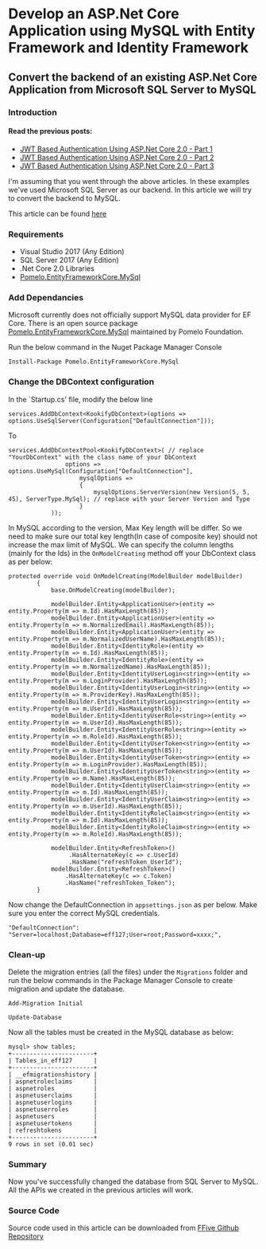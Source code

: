 # Develop an ASP.Net Core Application using MySQL with Entity Framework and Identity Framework

## Convert the backend of an existing ASP.Net Core Application from Microsoft SQL Server to MySQL

### Introduction

#### Read the previous posts: 

- [JWT Based Authentication Using ASP.Net Core 2.0 - Part 1](http://ffive.io/jwt-based-authentication-using-asp-net-core-2-0-part-1/ "JWT Based Authentication Using ASP.Net Core 2.0 - Part 1")
- [JWT Based Authentication Using ASP.Net Core 2.0 - Part 2](http://ffive.io/jwt-based-authentication-using-asp-net-core-2-0-part-2/ "JWT Based Authentication Using ASP.Net Core 2.0 - Part 2")
- [JWT Based Authentication Using ASP.Net Core 2.0 - Part 3](http://ffive.io/jwt-based-authentication-using-asp-net-core-2-0-part-3/ "JWT Based Authentication Using ASP.Net Core 2.0 - Part 3")

I'm assuming that you went through the above articles. In these examples we've used Microsoft SQL Server as our backend. In this article we will try to convert the backend to MySQL.

This article can be found [here](http://ffive.io/develop-an-asp-net-core-application-using-mysql-with-entity-framework-and-identity-framework/ "Develop an ASP.Net Core Application using MySQL with Entity Framework and Identity Framework")

### Requirements

- Visual Studio 2017 (Any Edition)
- SQL Server 2017 (Any Edition)
- .Net Core 2.0 Libraries
- [Pomelo.EntityFrameworkCore.MySql](https://github.com/PomeloFoundation/Pomelo.EntityFrameworkCore.MySql "Pomelo.EntityFrameworkCore.MySql") 


### Add Dependancies

Microsoft currently does not officially support MySQL data provider for EF Core. There is an open source package [Pomelo.EntityFrameworkCore.MySql](https://github.com/PomeloFoundation/Pomelo.EntityFrameworkCore.MySql "Pomelo.EntityFrameworkCore.MySql") maintained by Pomelo Foundation.

Run the below command in the Nuget Package Manager Console

```
Install-Package Pomelo.EntityFrameworkCore.MySql
```

### Change the DBContext configuration

In the `Startup.cs' file, modify the below line

```csharp=
services.AddDbContext<KookifyDbContext>(options => options.UseSqlServer(Configuration["DefaultConnection"]));
```

To

```csharp=
services.AddDbContextPool<KookifyDbContext>( // replace "YourDbContext" with the class name of your DbContext
                options => options.UseMySql(Configuration["DefaultConnection"],
                    mysqlOptions =>
                    {
                        mysqlOptions.ServerVersion(new Version(5, 5, 45), ServerType.MySql); // replace with your Server Version and Type
                    }
            ));
```

In MySQL according to the version, Max Key length will be differ. So we need to make sure our total key length(In case of composite key) should not increase the max limit of MySQL. We can specify the column lengths (mainly for the Ids) in the `OnModelCreating` method off your DbContext class as per below:

```csharp=
protected override void OnModelCreating(ModelBuilder modelBuilder)
        {
            base.OnModelCreating(modelBuilder);
            
            modelBuilder.Entity<ApplicationUser>(entity => entity.Property(m => m.Id).HasMaxLength(85));
            modelBuilder.Entity<ApplicationUser>(entity => entity.Property(m => m.NormalizedEmail).HasMaxLength(85));
            modelBuilder.Entity<ApplicationUser>(entity => entity.Property(m => m.NormalizedUserName).HasMaxLength(85));
            modelBuilder.Entity<IdentityRole>(entity => entity.Property(m => m.Id).HasMaxLength(85));
            modelBuilder.Entity<IdentityRole>(entity => entity.Property(m => m.NormalizedName).HasMaxLength(85));
            modelBuilder.Entity<IdentityUserLogin<string>>(entity => entity.Property(m => m.LoginProvider).HasMaxLength(85));
            modelBuilder.Entity<IdentityUserLogin<string>>(entity => entity.Property(m => m.ProviderKey).HasMaxLength(85));
            modelBuilder.Entity<IdentityUserLogin<string>>(entity => entity.Property(m => m.UserId).HasMaxLength(85));
            modelBuilder.Entity<IdentityUserRole<string>>(entity => entity.Property(m => m.UserId).HasMaxLength(85));
            modelBuilder.Entity<IdentityUserRole<string>>(entity => entity.Property(m => m.RoleId).HasMaxLength(85));
            modelBuilder.Entity<IdentityUserToken<string>>(entity => entity.Property(m => m.UserId).HasMaxLength(85));
            modelBuilder.Entity<IdentityUserToken<string>>(entity => entity.Property(m => m.LoginProvider).HasMaxLength(85));
            modelBuilder.Entity<IdentityUserToken<string>>(entity => entity.Property(m => m.Name).HasMaxLength(85));
            modelBuilder.Entity<IdentityUserClaim<string>>(entity => entity.Property(m => m.Id).HasMaxLength(85));
            modelBuilder.Entity<IdentityUserClaim<string>>(entity => entity.Property(m => m.UserId).HasMaxLength(85));
            modelBuilder.Entity<IdentityRoleClaim<string>>(entity => entity.Property(m => m.Id).HasMaxLength(85));
            modelBuilder.Entity<IdentityRoleClaim<string>>(entity => entity.Property(m => m.RoleId).HasMaxLength(85));
            
            modelBuilder.Entity<RefreshToken>()
                 .HasAlternateKey(c => c.UserId)
                 .HasName("refreshToken_UserId");
            modelBuilder.Entity<RefreshToken>()
                .HasAlternateKey(c => c.Token)
                .HasName("refreshToken_Token");
        }
```

Now change the DefaultConnection in `appsettings.json` as per below. Make sure you enter the correct MySQL credentials.

```
"DefaultConnection": "Server=localhost;Database=eff127;User=root;Password=xxxx;",
```

### Clean-up

Delete the migration entries (all the files) under the `Migrations` folder and run the below commands in the Package Manager Console to create migration and update the database.

```
Add-Migration Initial
```

```
Update-Database
```

Now all the tables must be created in the MySQL database as below:

```shell
mysql> show tables;
+-----------------------+
| Tables_in_eff127      |
+-----------------------+
| __efmigrationshistory |
| aspnetroleclaims      |
| aspnetroles           |
| aspnetuserclaims      |
| aspnetuserlogins      |
| aspnetuserroles       |
| aspnetusers           |
| aspnetusertokens      |
| refreshtokens         |
+-----------------------+
9 rows in set (0.01 sec)
```

### Summary

Now you've successfully changed the database from SQL Server to MySQL. All the APIs we created in the previous articles will work.

### Source Code

Source code used in this article can be downloaded from [FFive Github Repository](https://github.com/ffive-io/JWTAuthenticationASPNetCore20MySql "FFive Github Repository")